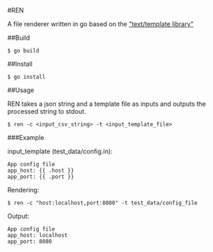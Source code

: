 #REN

A file renderer written in go based on the ["text/template library"](http://golang.org/pkg/text/template/)

##Build
```
$ go build
```

##Install
```
$ go install
```

##Usage

REN takes a json string and a template file as inputs and outputs the processed string to stdout.

```
$ ren -c <input_csv_string> -t <input_template_file>

```
###Example

input_template (test_data/config.in):
```
App config file
app_host: {{ .host }}
app_port: {{ .port }}
```

Rendering:
```
$ ren -c "host:localhost,port:8080" -t test_data/config_file
```

Output:
```
App config file
app_host: localhost
app_port: 8080
```

